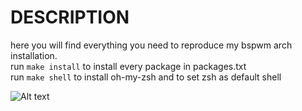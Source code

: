 # DESCRIPTION

here you will find everything you need to reproduce my bspwm arch installation. \
run `make install` to install every package in packages.txt \
run `make shell` to install oh-my-zsh and to set zsh as default shell

![Alt text](/../screenshots/setup.png?raw=true "My setup")

